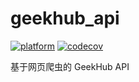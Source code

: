 # geekhub_api
[![platform](https://img.shields.io/badge/platform-dart-2fbaf8.svg?style=flat-square)](https://github.com/karanokk/geekhub_api)
[![codecov](https://img.shields.io/codecov/c/github/karanokk/geekhub_api?color=f01f7a&logo=codecov&style=flat-square&token=I0Y071QU0G)](https://codecov.io/gh/karanokk/geekhub_api)

基于网页爬虫的 GeekHub API